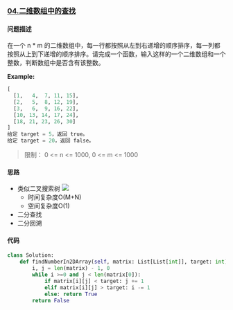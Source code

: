 ### [04.二维数组中的查找](https://leetcode-cn.com/problems/er-wei-shu-zu-zhong-de-cha-zhao-lcof/)

#### 问题描述
在一个 n * m 的二维数组中，每一行都按照从左到右递增的顺序排序，每一列都按照从上到下递增的顺序排序。请完成一个函数，输入这样的一个二维数组和一个整数，判断数组中是否含有该整数。

**Example:**
```python
[
  [1,   4,  7, 11, 15],
  [2,   5,  8, 12, 19],
  [3,   6,  9, 16, 22],
  [10, 13, 14, 17, 24],
  [18, 21, 23, 26, 30]
]
给定 target = 5，返回 true。
给定 target = 20，返回 false。
```
>限制：
0 <= n <= 1000,
0 <= m <= 1000

#### 思路
- 类似二叉搜索树
![](https://pic.leetcode-cn.com/6584ea93812d27112043d203ea90e4b0950117d45e0452d0c630fcb247fbc4af-Picture1.png)
  - 时间复杂度O(M+N)
  - 空间复杂度O(1)
- 二分查找
- 二分回溯
#### 代码

```python
class Solution:
    def findNumberIn2DArray(self, matrix: List[List[int]], target: int) -> bool:
        i, j = len(matrix) - 1, 0
        while i >=0 and j < len(matrix[0]):
            if matrix[i][j] < target: j += 1
            elif matrix[i][j] > target: i -= 1
            else: return True
        return False
```
